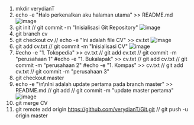 1. mkdir verydianT
2. echo -e "Halo perkenalkan aku halaman utama" >> README.md
   ![image](https://user-images.githubusercontent.com/87766711/134195310-4f248733-aa75-4ad2-9451-447675d7cbc5.png)
4. git init // git commit -m "Inisialisasi Git Repository"
   ![image](https://user-images.githubusercontent.com/87766711/134196613-b6d50a4f-4ebd-476a-a7f4-db9d83a8a049.png)
6. git branch cv
7. git checkout cv // echo -e "Ini adalah file CV" >> cv.txt
   ![image](https://user-images.githubusercontent.com/87766711/134195630-477a32c0-4480-4752-95ed-ccf74786ffca.png)
8. git add cv.txt // git commit -m "Inisialisasi CV"
   ![image](https://user-images.githubusercontent.com/87766711/134195879-46b923d6-83e7-4cbb-8bf0-10b7e35d420e.png)
10. #echo -e "1. Tokopedia" >> cv.txt // git add cv.txt // git commit -m "perusahaan 1"
   #echo -e "1. Bukalapak" >> cv.txt // git add cv.txt // git commit -m "perusahaan 2"
   #echo -e "1. Kompas" >> cv.txt // git add cv.txt // git commit -m "perusahaan 3"
8. git checkout master
9. echo -e "\n\nIni adalah update pertama pada branch master" >> README.md // git add // git commit -m "update master pertama"
   ![image](https://user-images.githubusercontent.com/87766711/134196459-bd1247ac-039d-4b19-b283-654a1d2492b6.png)
11. git merge CV
12. git remote add origin https://github.com/verydianT/Git.git // git push -u origin master
